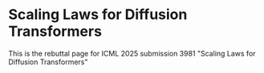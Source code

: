 # Scaling Laws for Diffusion Transformers

This is the rebuttal page for ICML 2025 submission 3981 "Scaling Laws for Diffusion Transformers"

